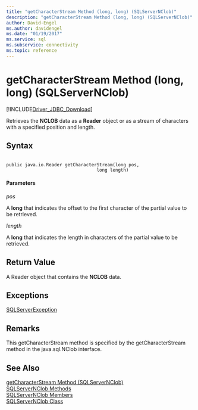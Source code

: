 ```yaml
---
title: "getCharacterStream Method (long, long) (SQLServerNClob)"
description: "getCharacterStream Method (long, long) (SQLServerNClob)"
author: David-Engel
ms.author: davidengel
ms.date: "01/19/2017"
ms.service: sql
ms.subservice: connectivity
ms.topic: reference
---
```

# getCharacterStream Method (long, long) (SQLServerNClob)
[!INCLUDE[Driver_JDBC_Download](../../../includes/driver_jdbc_download.md)]

  Retrieves the **NCLOB** data as a **Reader** object or as a stream of characters with a specified position and length.  
  
## Syntax  
  
```  
  
public java.io.Reader getCharacterStream(long pos,  
                                  long length)  
```  
  
#### Parameters  
 *pos*  
  
 A **long** that indicates the offset to the first character of the partial value to be retrieved.  
  
 *length*  
  
 A **long** that indicates the length in characters of the partial value to be retrieved.  
  
## Return Value  
 A Reader object that contains the **NCLOB** data.  
  
## Exceptions  
 [SQLServerException](../../../connect/jdbc/reference/sqlserverexception-class.md)  
  
## Remarks  
 This getCharacterStream method is specified by the getCharacterStream method in the java.sql.NClob interface.  
  
## See Also  
 [getCharacterStream Method &#40;SQLServerNClob&#41;](../../../connect/jdbc/reference/getcharacterstream-method-sqlservernclob.md)   
 [SQLServerNClob Methods](../../../connect/jdbc/reference/sqlservernclob-methods.md)   
 [SQLServerNClob Members](../../../connect/jdbc/reference/sqlservernclob-members.md)   
 [SQLServerNClob Class](../../../connect/jdbc/reference/sqlservernclob-class.md)  
  
  
